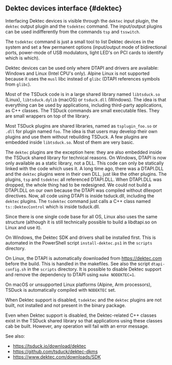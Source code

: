 ## Dektec devices interface  {#dektec}

Interfacing Dektec devices is visible through the `dektec` input plugin, the
`dektec` output plugin and the `tsdektec` command. The input/output plugins
can be used indifferently from the commands `tsp` and `tsswitch`.

The `tsdektec` command is just a small tool to list Dektec devices in the system
and set a few permanent options (input/output mode of bidirectional ports,
power-mode of USB modulators, light LED's on PCI cards to identify which is which).

Dektec devices can be used only where DTAPI and drivers are available: Windows and
Linux (Intel CPU's only). Alpine Linux is not supported because it uses the `musl`
libc instead of `glibc` (DTAPI references symbols from `glibc`).

Most of the TSDuck code is in a large shared library named `libtsduck.so` (Linux),
`libtsduck.dylib` (macOS) or `tsduck.dll` (Windows). The idea is that everything
can be used by applications, including third-party applications, as C++ classes.
The TSDuck commands are small executable files. They are small wrappers on top of
the library.

Most TSDuck plugins are shared libraries, named as `tsplugin_foo.so` or `.dll` for
plugin named `foo`. The idea is that users may develop their own plugins and use
them without rebuilding TSDuck. A few plugins are embedded inside `libtsduck.so`.
Most of them are very basic.

The `dektec` plugins are the exception here: they are also embedded inside the
TSDuck shared library for technical reasons. On Windows, DTAPI is now only
available as a static library, not a DLL. This code can only be statically
linked with the code which uses it. A long time ago, there was a DTAPI.DLL and
the `dektec` plugins were in their own DLL, just like the other plugins. The
plugins, `tsp` and `tsdektec` all referenced DTAPI.DLL. When DTAPI.DLL was dropped,
the whole thing had to be redesigned. We could not build a DTAPI.DLL on our own
because the DTAPI was compiled without dllexport directives. Now, all code
using DTAPI is inside tsduck.dll, including the `dektec` plugins. The `tsdektec`
command just calls a C++ class named `ts::DektecControl` which is inside tsduck.dll.

Since there is one single code base for all OS, Linux also uses the same structure
(although it is still technically possible to build a libdtapi.so on Linux and use it).

On Windows, the Dektec SDK and drivers shall be installed first. This is automated
in the PowerShell script `install-dektec.ps1` in the `scripts` directory.

On Linux, the DTAPI is automatically downloaded from https://dektec.com before
the build. This is handled in the makefiles. See also the script `dtapi-config.sh`
in the `scripts` directory. It is possible to disable Dektec support and remove
the dependency to DTAPI using `make NODEKTEC=1`.

On macOS or unsupported Linux platforms (Alpine, Arm processors), TSDuck is
automatically compiled with `NODEKTEC` set.

When Dektec support is disabled, `tsdektec` and the `dektec` plugins are not
built, not installed and not present in the binary package.

Even when Dektec support is disabled, the Dektec-related C++ classes exist in
the TSDuck shared library so that applications using these classes cab be built.
However, any operation will fail with an error message.

See also:
- https://tsduck.io/download/dektec
- https://github.com/tsduck/dektec-dkms
- https://www.dektec.com/downloads/SDK
